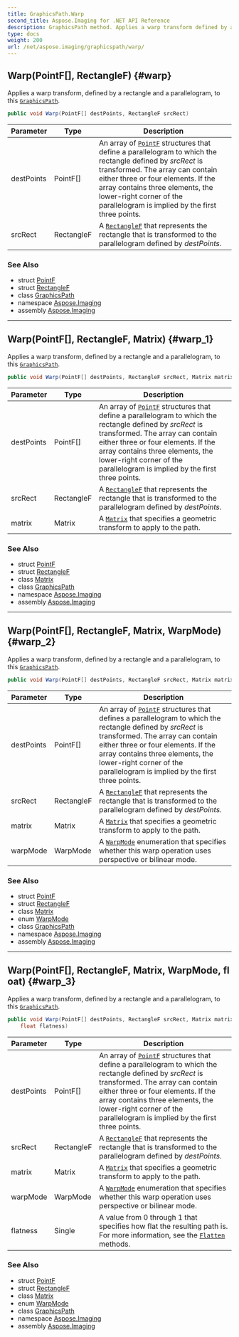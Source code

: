 ```yaml
---
title: GraphicsPath.Warp
second_title: Aspose.Imaging for .NET API Reference
description: GraphicsPath method. Applies a warp transform defined by a rectangle and a parallelogram to this GraphicsPath
type: docs
weight: 200
url: /net/aspose.imaging/graphicspath/warp/
---
```

## Warp(PointF[], RectangleF) {#warp}

Applies a warp transform, defined by a rectangle and a parallelogram, to this [`GraphicsPath`](../).

```csharp
public void Warp(PointF[] destPoints, RectangleF srcRect)
```

| Parameter | Type | Description |
| --- | --- | --- |
| destPoints | PointF[] | An array of [`PointF`](../../pointf/) structures that define a parallelogram to which the rectangle defined by *srcRect* is transformed. The array can contain either three or four elements. If the array contains three elements, the lower-right corner of the parallelogram is implied by the first three points. |
| srcRect | RectangleF | A [`RectangleF`](../../rectanglef/) that represents the rectangle that is transformed to the parallelogram defined by *destPoints*. |

### See Also

* struct [PointF](../../pointf/)
* struct [RectangleF](../../rectanglef/)
* class [GraphicsPath](../)
* namespace [Aspose.Imaging](../../graphicspath/)
* assembly [Aspose.Imaging](../../../)

---

## Warp(PointF[], RectangleF, Matrix) {#warp_1}

Applies a warp transform, defined by a rectangle and a parallelogram, to this [`GraphicsPath`](../).

```csharp
public void Warp(PointF[] destPoints, RectangleF srcRect, Matrix matrix)
```

| Parameter | Type | Description |
| --- | --- | --- |
| destPoints | PointF[] | An array of [`PointF`](../../pointf/) structures that define a parallelogram to which the rectangle defined by *srcRect* is transformed. The array can contain either three or four elements. If the array contains three elements, the lower-right corner of the parallelogram is implied by the first three points. |
| srcRect | RectangleF | A [`RectangleF`](../../rectanglef/) that represents the rectangle that is transformed to the parallelogram defined by *destPoints*. |
| matrix | Matrix | A [`Matrix`](../../matrix/) that specifies a geometric transform to apply to the path. |

### See Also

* struct [PointF](../../pointf/)
* struct [RectangleF](../../rectanglef/)
* class [Matrix](../../matrix/)
* class [GraphicsPath](../)
* namespace [Aspose.Imaging](../../graphicspath/)
* assembly [Aspose.Imaging](../../../)

---

## Warp(PointF[], RectangleF, Matrix, WarpMode) {#warp_2}

Applies a warp transform, defined by a rectangle and a parallelogram, to this [`GraphicsPath`](../).

```csharp
public void Warp(PointF[] destPoints, RectangleF srcRect, Matrix matrix, WarpMode warpMode)
```

| Parameter | Type | Description |
| --- | --- | --- |
| destPoints | PointF[] | An array of [`PointF`](../../pointf/) structures that defines a parallelogram to which the rectangle defined by *srcRect* is transformed. The array can contain either three or four elements. If the array contains three elements, the lower-right corner of the parallelogram is implied by the first three points. |
| srcRect | RectangleF | A [`RectangleF`](../../rectanglef/) that represents the rectangle that is transformed to the parallelogram defined by *destPoints*. |
| matrix | Matrix | A [`Matrix`](../../matrix/) that specifies a geometric transform to apply to the path. |
| warpMode | WarpMode | A [`WarpMode`](../../warpmode/) enumeration that specifies whether this warp operation uses perspective or bilinear mode. |

### See Also

* struct [PointF](../../pointf/)
* struct [RectangleF](../../rectanglef/)
* class [Matrix](../../matrix/)
* enum [WarpMode](../../warpmode/)
* class [GraphicsPath](../)
* namespace [Aspose.Imaging](../../graphicspath/)
* assembly [Aspose.Imaging](../../../)

---

## Warp(PointF[], RectangleF, Matrix, WarpMode, float) {#warp_3}

Applies a warp transform, defined by a rectangle and a parallelogram, to this [`GraphicsPath`](../).

```csharp
public void Warp(PointF[] destPoints, RectangleF srcRect, Matrix matrix, WarpMode warpMode, 
    float flatness)
```

| Parameter | Type | Description |
| --- | --- | --- |
| destPoints | PointF[] | An array of [`PointF`](../../pointf/) structures that define a parallelogram to which the rectangle defined by *srcRect* is transformed. The array can contain either three or four elements. If the array contains three elements, the lower-right corner of the parallelogram is implied by the first three points. |
| srcRect | RectangleF | A [`RectangleF`](../../rectanglef/) that represents the rectangle that is transformed to the parallelogram defined by *destPoints*. |
| matrix | Matrix | A [`Matrix`](../../matrix/) that specifies a geometric transform to apply to the path. |
| warpMode | WarpMode | A [`WarpMode`](../../warpmode/) enumeration that specifies whether this warp operation uses perspective or bilinear mode. |
| flatness | Single | A value from 0 through 1 that specifies how flat the resulting path is. For more information, see the [`Flatten`](../flatten/) methods. |

### See Also

* struct [PointF](../../pointf/)
* struct [RectangleF](../../rectanglef/)
* class [Matrix](../../matrix/)
* enum [WarpMode](../../warpmode/)
* class [GraphicsPath](../)
* namespace [Aspose.Imaging](../../graphicspath/)
* assembly [Aspose.Imaging](../../../)


